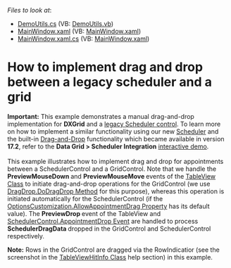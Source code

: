 <!-- default file list -->
*Files to look at*:

* [DemoUtils.cs](./CS/DemoUtils.cs) (VB: [DemoUtils.vb](./VB/DemoUtils.vb))
* [MainWindow.xaml](./CS/MainWindow.xaml) (VB: [MainWindow.xaml](./VB/MainWindow.xaml))
* [MainWindow.xaml.cs](./CS/MainWindow.xaml.cs) (VB: [MainWindow.xaml](./VB/MainWindow.xaml))
<!-- default file list end -->
# How to implement drag and drop between a legacy scheduler and a grid


<p><strong>Important:</strong> This example demonstrates a manual drag-and-drop implementation for <strong>DXGrid</strong> and a <a href="https://documentation.devexpress.com/WPF/8649/Controls-and-Libraries/Scheduler-legacy">legacy Scheduler control</a>. To learn more on how to implement a similar functionality using our new <a href="https://documentation.devexpress.com/WPF/114881/Controls-and-Libraries/Scheduler">Scheduler</a> and the built-in <a href="https://documentation.devexpress.com/WPF/11346/Controls-and-Libraries/Data-Grid/Drag-and-Drop">Drag-and-Drop</a> functionality which became available in version <strong>17.2</strong>, refer to the <strong>Data Grid > Scheduler Integration</strong> <a href="https://documentation.devexpress.com/WPF/14978/What-s-Installed/Interactive-Demos">interactive demo</a>.<br><br>This example illustrates how to implement drag and drop for appointments between a SchedulerControl and a GridControl. Note that we handle the <strong>PreviewMouseDown </strong>and <strong>PreviewMouseMove </strong>events of the <a href="http://documentation.devexpress.com/#WPF/clsDevExpressXpfGridTableViewtopic"><u>TableView Class</u></a> to initiate drag-and-drop operations for the GridControl (we use <a href="http://msdn.microsoft.com/en-us/library/system.windows.dragdrop.dodragdrop.aspx"><u>DragDrop.DoDragDrop Method</u></a> for this purpose), whereas this operation is initiated automatically for the SchedulerControl (if the <a href="http://documentation.devexpress.com/#WPF/DevExpressXpfSchedulerOptionsCustomization_AllowAppointmentDragtopic"><u>OptionsCustomization.AllowAppointmentDrag Property</u></a> has its default value). The <strong>PreviewDrop </strong>event of the TableView and <a href="http://documentation.devexpress.com/#WPF/DevExpressXpfSchedulerSchedulerControl_AppointmentDroptopic"><u>SchedulerControl.AppointmentDrop Event</u></a> are handled to process <strong>SchedulerDragData </strong>dropped in the GridControl and SchedulerControl respectively.</p>
<p><strong>Note:</strong> Rows in the GridControl are dragged via the RowIndicatior (see the screenshot in the <a href="http://documentation.devexpress.com/#WPF/clsDevExpressXpfGridTableViewHitInfotopic"><u>TableViewHitInfo Class</u></a> help section) in this example.</p>

<br/>


